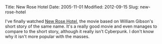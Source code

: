 Title: New Rose Hotel
Date: 2005-11-01
Modified: 2012-09-15
Slug: new-rose-hotel

I've finally watched <a href="http://www.imdb.com/title/tt0133122/" >New Rose Hotel</a>, the movie based on William Gibson's short story of the same name. It's a really good movie and even manages to compare to the short story, although it really isn't Cyberpunk. I don't know why it isn't more popular with the masses.
